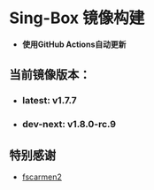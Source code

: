 # Sing-Box 镜像构建
- **使用GitHub Actions自动更新**

## 当前镜像版本：
 - ### **latest**: v1.7.7
 - ### **dev-next**: v1.8.0-rc.9

## 特别感谢  
  - [fscarmen2](https://github.com/fscarmen2/docker_builder)
